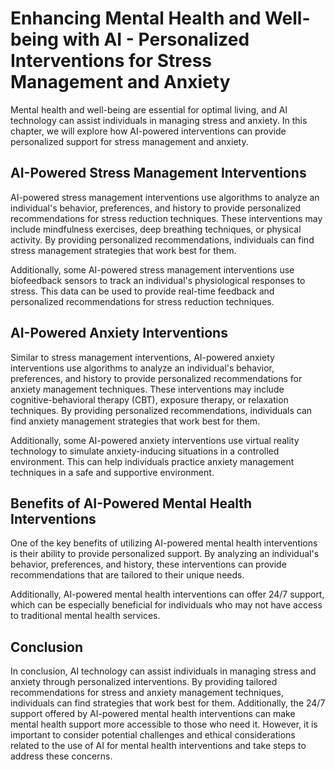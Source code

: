 Enhancing Mental Health and Well-being with AI - Personalized Interventions for Stress Management and Anxiety
========================================================================================================================

Mental health and well-being are essential for optimal living, and AI technology can assist individuals in managing stress and anxiety. In this chapter, we will explore how AI-powered interventions can provide personalized support for stress management and anxiety.

AI-Powered Stress Management Interventions
------------------------------------------

AI-powered stress management interventions use algorithms to analyze an individual's behavior, preferences, and history to provide personalized recommendations for stress reduction techniques. These interventions may include mindfulness exercises, deep breathing techniques, or physical activity. By providing personalized recommendations, individuals can find stress management strategies that work best for them.

Additionally, some AI-powered stress management interventions use biofeedback sensors to track an individual's physiological responses to stress. This data can be used to provide real-time feedback and personalized recommendations for stress reduction techniques.

AI-Powered Anxiety Interventions
--------------------------------

Similar to stress management interventions, AI-powered anxiety interventions use algorithms to analyze an individual's behavior, preferences, and history to provide personalized recommendations for anxiety management techniques. These interventions may include cognitive-behavioral therapy (CBT), exposure therapy, or relaxation techniques. By providing personalized recommendations, individuals can find anxiety management strategies that work best for them.

Additionally, some AI-powered anxiety interventions use virtual reality technology to simulate anxiety-inducing situations in a controlled environment. This can help individuals practice anxiety management techniques in a safe and supportive environment.

Benefits of AI-Powered Mental Health Interventions
--------------------------------------------------

One of the key benefits of utilizing AI-powered mental health interventions is their ability to provide personalized support. By analyzing an individual's behavior, preferences, and history, these interventions can provide recommendations that are tailored to their unique needs.

Additionally, AI-powered mental health interventions can offer 24/7 support, which can be especially beneficial for individuals who may not have access to traditional mental health services.

Conclusion
----------

In conclusion, AI technology can assist individuals in managing stress and anxiety through personalized interventions. By providing tailored recommendations for stress and anxiety management techniques, individuals can find strategies that work best for them. Additionally, the 24/7 support offered by AI-powered mental health interventions can make mental health support more accessible to those who need it. However, it is important to consider potential challenges and ethical considerations related to the use of AI for mental health interventions and take steps to address these concerns.

